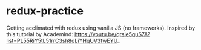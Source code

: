 # redux-practice
Getting acclimated with redux using vanilla JS (no frameworks). Inspired by this tutorial by Academind: https://youtu.be/qrsle5quS7A?list=PL55RiY5tL51rrC3sh8qLiYHqUV3twEYU_
